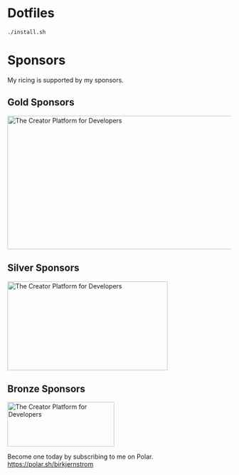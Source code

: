 # Dotfiles

```
./install.sh
```

# Sponsors

My ricing is supported by my sponsors.

## Gold Sponsors

<!-- POLAR type=ads id=35706f subscription_benefit_id=79aa0822-80fc-4262-a0d3-e7d8e035706f width=640 height=300 -->

<a href="https://polar.sh/"><picture><source media="(prefers-color-scheme: dark)" srcset="https://polar.sh/embed/ad?id=a12692e1-139a-4ba4-9587-bf39b567a779&dark=1"><img src="https://polar.sh/embed/ad?id=a12692e1-139a-4ba4-9587-bf39b567a779" alt="The Creator Platform for Developers" height="300" width="640" /></picture></a>

<!-- POLAR-END id=35706f -->


## Silver Sponsors

<!-- POLAR type=ads id=267c4b subscription_benefit_id=7410e52e-1f75-444e-a799-fb736d267c4b width=360 height=200 -->

<a href="https://polar.sh/"><picture><source media="(prefers-color-scheme: dark)" srcset="https://polar.sh/embed/ad?id=27ba1b09-24db-45e5-b89e-16029eb84511&dark=1"><img src="https://polar.sh/embed/ad?id=27ba1b09-24db-45e5-b89e-16029eb84511" alt="The Creator Platform for Developers" height="200" width="360" /></picture></a>

<!-- POLAR-END id=267c4b -->

## Bronze Sponsors

<!-- POLAR type=ads id=2d9f94 subscription_benefit_id=54c3c620-26cd-4777-8dfe-264a7c2d9f94 width=240 height=100 -->

<a href="https://polar.sh/"><picture><source media="(prefers-color-scheme: dark)" srcset="https://polar.sh/embed/ad?id=cf3c3c5a-e778-4814-9972-4aad51d0af21&dark=1"><img src="https://polar.sh/embed/ad?id=cf3c3c5a-e778-4814-9972-4aad51d0af21" alt="The Creator Platform for Developers" height="100" width="240" /></picture></a>

<!-- POLAR-END id=2d9f94 -->

Become one today by subscribing to me on Polar.
https://polar.sh/birkjernstrom
